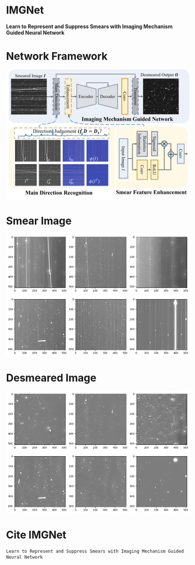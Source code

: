 # IMGNet
**Learn to Represent and Suppress Smears with Imaging Mechanism Guided Neural Network**

# Network Framework
<div align="center">
    <img src="./readme/flowchart.png" alt="Logo" width="600"/>
</div>

# Smear Image
<img src="./readme/output.png" alt="Logo" width="800"/>

# Desmeared Image
<img src="./readme/de.png" alt="Logo" width="800"/>

# Cite IMGNet
```
Learn to Represent and Suppress Smears with Imaging Mechanism Guided Neural Network
```